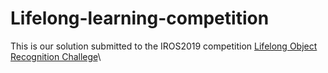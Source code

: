 # Lifelong-learning-competition
This is our solution submitted to the IROS2019 competition [Lifelong Object Recognition Challege](https://lifelong-robotic-vision.github.io/competition/Object-Recognition.html)\
